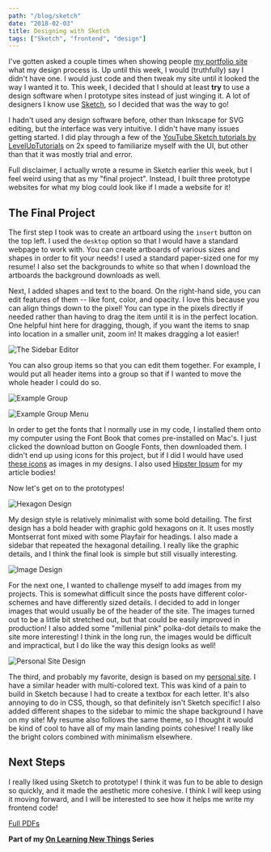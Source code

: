 ```yaml
---
path: "/blog/sketch"
date: "2018-02-03"
title: Designing with Sketch
tags: ["Sketch", "frontend", "design"]
---
```


I've gotten asked a couple times when showing people [my portfolio site](https://www.alispit.tel/) what my design process is. Up until this week, I would (truthfully) say I didn't have one. I would just code and then tweak my site until it looked the way I wanted it to. This week, I decided that I should at least **try** to use a design software when I prototype sites instead of just winging it. A lot of designers I know use [Sketch](https://www.sketchapp.com/), so I decided that was the way to go!

I hadn't used any design software before, other than Inkscape for SVG editing, but the interface was very intuitive. I didn't have many issues getting started. I did play through a few of the [YouTube Sketch tutorials by LevelUpTutorials](https://www.leveluptutorials.com/tutorials/sketch-app-tutorials/series-introduction) on 2x speed to familiarize myself with the UI, but other than that it was mostly trial and error.

Full disclaimer, I actually wrote a resume in Sketch earlier this week, but I feel weird using that as my "final project". Instead, I built three prototype websites for what my blog could look like if I made a website for it!

## The Final Project

The first step I took was to create an artboard using the `insert` button on the top left. I used the `desktop` option so that I would have a standard webpage to work with. You can create artboards of various sizes and shapes in order to fit your needs! I used a standard paper-sized one for my resume! I also set the backgrounds to white so that when I download the artboards the background downloads as well.

Next, I added shapes and text to the board. On the right-hand side, you can edit features of them -- like font, color, and opacity. I love this because you can align things down to the pixel! You can type in the pixels directly if needed rather than having to drag the item until it is in the perfect location. One helpful hint here for dragging, though, if you want the items to snap into location in a smaller unit, zoom in! It makes dragging a lot easier!

![The Sidebar Editor](https://thepracticaldev.s3.amazonaws.com/i/eatsfcgbm3btccnb8kgr.png)

You can also group items so that you can edit them together. For example, I would put all header items into a group so that if I wanted to move the whole header I could do so. 

![Example Group](https://thepracticaldev.s3.amazonaws.com/i/b0m5v78um1jo1awc8aq6.png)

![Example Group Menu](https://thepracticaldev.s3.amazonaws.com/i/cwwjnr0d3frafqjfwlkg.png)

In order to get the fonts that I normally use in my code, I installed them onto my computer using the Font Book that comes pre-installed on Mac's. I just clicked the download button on Google Fonts, then downloaded them. I didn't end up using icons for this project, but if I did I would have used [these icons](https://thenounproject.com/) as images in my designs. I also used [Hipster Ipsum](https://hipsum.co/?paras=5&type=hipster-centric&start-with-lorem=1) for my article bodies!

Now let's get on to the prototypes!

![Hexagon Design](https://thepracticaldev.s3.amazonaws.com/i/lf82s6yrcj7ma9g7ru25.png)

My design style is relatively minimalist with some bold detailing. The first design has a bold header with graphic gold hexagons on it. It uses mostly Montserrat font mixed with some Playfair for headings. I also made a sidebar that repeated the hexagonal detailing. I really like the graphic details, and I think the final look is simple but still visually interesting.

![Image Design](https://thepracticaldev.s3.amazonaws.com/i/wnocbtehl7zlul3jn17r.png)

For the next one, I wanted to challenge myself to add images from my projects. This is somewhat difficult since the posts have different color-schemes and have differently sized details. I decided to add in longer images that would usually be of the header of the site. The images turned out to be a little bit stretched out, but that could be easily improved in production! I also added some "millenial pink" polka-dot details to make the site more interesting! I think in the long run, the images would be difficult and impractical, but I do like the way this design looks as well!

![Personal Site Design](https://thepracticaldev.s3.amazonaws.com/i/c2v90xjzvdzrcbp157ma.png)

The third, and probably my favorite, design is based on my [personal site](https://www.alispit.tel/). I have a similar header with multi-colored text. This was kind of a pain to build in Sketch because I had to create a textbox for each letter. It's also annoying to do in CSS, though, so that definitely isn't Sketch specific! I also added different shapes to the sidebar to mimic the shape background I have on my site! My resume also follows the same theme, so I thought it would be kind of cool to have all of my main landing points cohesive! I really like the bright colors combined with minimalism elsewhere.

## Next Steps

I really liked using Sketch to prototype! I think it was fun to be able to design so quickly, and it made the aesthetic more cohesive. I think I will keep using it moving forward, and I will be interested to see how it helps me write my frontend code!

[Full PDFs](https://github.com/aspittel/designs/blob/master/sites.pdf)

**Part of my [On Learning New Things](https://medium.com/on-learning-new-things/learning-new-things-f4db7f16724) Series**
